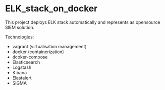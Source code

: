 # ELK_stack_on_docker

This project deploys ELK stack automatically
and represents as opensource SIEM solution.

Technologies:
  - vagrant (virtualisation management)
  - docker (containerization)
  - dcoker-compose 
  - Elasticsearch
  - Logstash
  - Kibana
  - Elastalert
  - SIGMA
